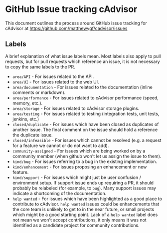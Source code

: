 # GitHub Issue tracking cAdvisor

This document outlines the process around GitHub issue tracking for cAdvisor at https://github.com/matthewygf/cadvisor/issues

## Labels

A brief explanation of what issue labels mean. Most labels also apply to pull requests, but for pull
requests which reference an issue, it is not necessary to copy the same labels to the PR.

- `area/API` - For issues related to the API.
- `area/UI` - For issues related to the web UI.
- `area/documentation` - For issues related to the documentation (inline comments or markdown).
- `area/performance` - For issues related to cAdvisor performance (speed, memory, etc.).
- `area/storage` - For issues related to cAdvisor storage plugins.
- `area/testing` - For issues related to testing (integration tests, unit tests, jenkins, etc.)
- `closed/duplicate` - For issues which have been closed as duplicates of another issue. The final
  comment on the issue should hold a reference the duplicate issue.
- `closed/infeasible` - For issues which cannot be resolved (e.g. a request for a feature we cannot
  or do not want to add).
- `community-assigned` - For issues which are being worked on by a community member (when github won't let us assign the issue to them).
- `kind/bug` - For issues referring to a bug in the existing implementation.
- `kind/enhancement` - For issues proposing an enhancement or new feature.
- `kind/support` - For issues which might just be user confusion / environment setup. If support
  issue ends up requiring a PR, it should probably be relabeled (for example, to `bug`). Many
  support issues may indicate a shortcoming of the documentation.
- `help wanted` - For issues which have been highlighted as a good place to contribute to
  cAdvisor. `help wanted` issues could be enhancements that the core team is unlikely to get to in
  the near future, or small projects which might be a good starting point. Lack of a `help wanted`
  label does not mean we won't accept contributions, it only means it was not identified as a
  candidate project for community contributions.
